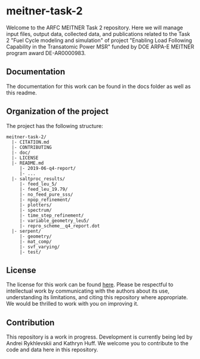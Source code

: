 # meitner-task-2
Welcome to the ARFC MEITNER Task 2 repository. Here we will manage input files, output 
data, collected data, and publications related to the Task 2 "Fuel Cycle modeling and simulation" of project "Enabling Load Following Capability in the Transatomic Power MSR" funded by DOE ARPA-E MEITNER program award DE-AR0000983.

## Documentation

The documentation for this work can be found in the docs folder as well as this
readme.

## Organization of the project
The project has the following structure:

    meitner-task-2/
      |- CITATION.md
      |- CONTRIBUTING
      |- doc/
      |- LICENSE
      |- README.md
         |- 2019-06-q4-report/
         |- ...
      |- saltproc_results/
         |- feed_leu_5/
         |- feed_leu_19.79/
         |- no_feed_pure_sss/
         |- npop_refinement/
         |- plotters/
         |- spectrum/
         |- time_step_refinement/
         |- variable_geometry_leu5/
         |- repro_scheme__q4_report.dot
      |- serpent/
         |- geometry/
         |- mat_comp/
         |- svf_varying/
         |- test/

## License

The license for this work can be found
[here](https://github.com/arfc/meitner-task-2/blob/master/LICENSE). Please
be respectful to intellectual work by communicating with the authors about its use,
understanding its limitations, and citing this repository where appropriate. We would be
thrilled to work with you on improving it.


## Contribution

This repository is a work in progress. Development is currently being led by
Andrei Rykhlevskii and Kathryn Huff. We welcome you to
contribute to the code and data here in this repository.
